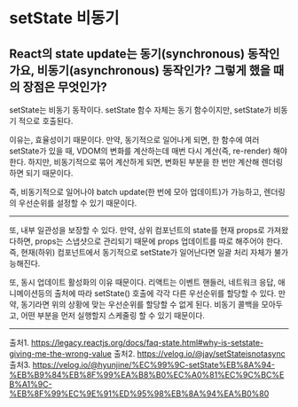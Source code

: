 # setState 비동기

## React의 state update는 동기(synchronous) 동작인가요, 비동기(asynchronous) 동작인가? 그렇게 했을 때의 장점은 무엇인가?

setState는 비동기 동작이다. setState 함수 자체는 동기 함수이지만, setState가 비동기 적으로 호출된다.

이유는, 효율성이기 때문이다. 만약, 동기적으로 일어나게 되면, 한 함수에 여러 setState가 있을 때, VDOM의 변화를 계산하는데 매번 다시 계산(즉, re-render) 해야한다. 하지만, 비동기적으로 묶어 계산하게 되면, 변화된 부분을 한 번만 계산해 렌더링 하면 되기 때문이다.

즉, 비동기적으로 일어나야 batch update(한 번에 모아 업데이트)가 가능하고, 렌더링의 우선순위를 설정할 수 있기 때문이다.

---

또, 내부 일관성을 보장할 수 있다. 만약, 상위 컴포넌트의 state를 현재 props로 가져왔다하면, props는 스냅샷으로 관리되기 때문에 props 업데이트를 따로 해주어야 한다.
즉, 현재(하위) 컴포넌트에서 동기적으로 setState가 일어난다면 일괄 처리 자체가 불가능해진다.

또, 동시 업데이트 활성화의 이유 때문이다. 리액트는 이벤트 핸들러, 네트워크 응답, 애니메이션등의 출처에 따라 setState() 호출에 각각 다른 우선순위를 할당할 수 있다. 만약, 동기라면 위의 상황에 맞는 우선순위를 할당할 수 없게 된다. 비동기 콜백을 모아두고, 어떤 부분을 먼저 실행할지 스케줄링 할 수 있기 때문이다.

---

출처1. https://legacy.reactjs.org/docs/faq-state.html#why-is-setstate-giving-me-the-wrong-value
출처2. https://velog.io/@jay/setStateisnotasync
출처3. https://velog.io/@hyunjine/%EC%99%9C-setState%EB%8A%94-%EB%B9%84%EB%8F%99%EA%B8%B0%EC%A0%81%EC%9C%BC%EB%A1%9C-%EB%8F%99%EC%9E%91%ED%95%98%EB%8A%94%EA%B0%80
